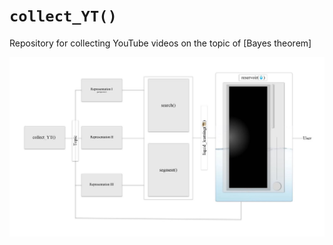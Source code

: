 # `collect_YT()`
Repository for collecting YouTube videos on the topic of [Bayes theorem]

![](collect_youtube_content_LL2@1x.jpg)
